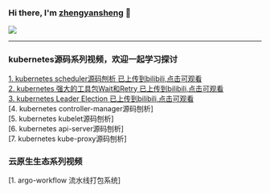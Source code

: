 

### Hi there, I'm [zhengyansheng](http://www.aiops724.com) 👋 

<a href="https://github.com/zhengyansheng/">
  <!-- Change the `github-readme-stats.anuraghazra1.vercel.app` to `github-readme-stats.vercel.app`  -->
  <img align="center" src="https://github-readme-stats.anuraghazra1.vercel.app/api/top-langs/?username=zhengyansheng&layout=compact&theme=material-palenight" />
</a>

<br />

---


### kubernetes源码系列视频，欢迎一起学习探讨
[1. kubernetes scheduler源码刨析 已上传到bilibili,点击可观看](https://www.bilibili.com/video/BV1V24y1G7Ak/?spm_id_from=333.999.0.0)  
[2. kubernetes 强大的工具包Wait和Retry 已上传到bilibili,点击可观看](https://www.bilibili.com/video/BV16k4y1j7ZV/?spm_id_from=333.999.0.0)  
[3. kubernetes Leader Election 已上传到bilibili,点击可观看](https://www.bilibili.com/video/BV1FX4y1m7xS/?spm_id_from=333.999.0.0)  
[4. kubernetes controller-manager源码刨析]  
[5. kubernetes kubelet源码刨析]  
[6. kubernetes api-server源码刨析]  
[7. kubernetes kube-proxy源码刨析]  

### 云原生生态系列视频
[1. argo-workflow 流水线打包系统]  

